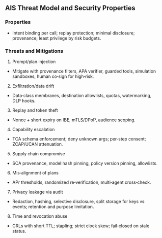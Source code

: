 ## AIS Threat Model and Security Properties

### Properties
- Intent binding per call; replay protection; minimal disclosure; provenance; least privilege by risk budgets.

### Threats and Mitigations
1) Prompt/plan injection
- Mitigate with provenance filters, APA verifier, guarded tools, simulation sandboxes, human co‑sign for high‑risk.

2) Exfiltration/data drift
- Data‑class membranes, destination allowlists, quotas, watermarking, DLP hooks.

3) Replay and token theft
- Nonce + short expiry on IBE, mTLS/DPoP, audience scoping.

4) Capability escalation
- TCA schema enforcement; deny unknown args; per‑step consent; ZCAP/UCAN attenuation.

5) Supply chain compromise
- SCA provenance, model hash pinning, policy version pinning, allowlists.

6) Mis‑alignment of plans
- APr thresholds, randomized re‑verification, multi‑agent cross‑check.

7) Privacy leakage via audit
- Redaction, hashing, selective disclosure, split storage for keys vs events; retention and purpose limitation.

8) Time and revocation abuse
- CRLs with short TTL; stapling; strict clock skew; fail‑closed on stale status.


